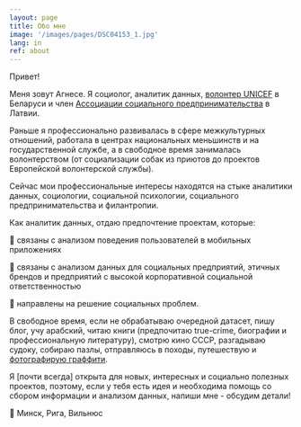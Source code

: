 ```yaml
---
layout: page
title: Обо мне
image: '/images/pages/DSC04153_1.jpg'
lang: in
ref: about
---
```


Привет! 

Меня зовут Агнесе. Я социолог, аналитик данных, [волонтер UNICEF](https://www.unicef.by/en/) в Беларуси и член [Ассоциации социального предпринимательства](https://sua.lv/en/lsua-eng/) в Латвии. 

Раньше я профессионально развивалась в сфере межкультурных отношений, работала в центрах национальных меньшинств и на государственной службе, а в свободное время занималась волонтерством (от социализации собак из приютов до проектов Европейской волонтерской службы).

Сейчас мои профессиональные интересы находятся на стыке аналитики данных, социологии, социальной психологии, социального предпринимательства и филантропии.

Как аналитик данных, отдаю предпочтение проектам, которые:

:small_blue_diamond: связаны с анализом поведения пользователей в мобильных приложениях

:small_blue_diamond: связаны с анализом данных для социальных предприятий, этичных брендов и предприятий с высокой корпоративной социальной ответственностью

:small_blue_diamond: направлены на решение социальных проблем.

В свободное время, если не обрабатываю очередной датасет, пишу блог, учу арабский, читаю книги (предпочитаю true-crime, биографии и профессиональную литературу), смотрю кино СССР, разгадываю судоку, собираю пазлы, отправляюсь в походы, путешествую и [фотографирую граффити](https://www.instagram.com/agnese_travels/). 

Я [почти всегда] открыта для новых, интересных и социально полезных проектов, поэтому, если у тебя есть идея и необходима помощь со сбором информации и анализом данных, напиши мне - обсудим детали!

:round_pushpin: Минск, Рига, Вильнюс
